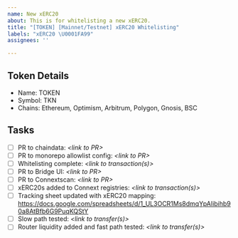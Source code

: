 ```yaml
---
name: New xERC20
about: This is for whitelisting a new xERC20.
title: "[TOKEN] [Mainnet/Testnet] xERC20 Whitelisting"
labels: "xERC20 \U0001FA99"
assignees: ''

---
```


## Token Details

- Name: TOKEN
- Symbol: TKN
- Chains: Ethereum, Optimism, Arbitrum, Polygon, Gnosis, BSC

## Tasks

- [ ] PR to chaindata: _\<link to PR\>_
- [ ] PR to monorepo allowlist config: _\<link to PR\>_
- [ ] Whitelisting complete: _\<link to transaction(s)\>_
- [ ] PR to Bridge UI: _\<link to PR\>_
- [ ] PR to Connextscan: _\<link to PR\>_
- [ ] xERC20s added to Connext registries: _\<link to transaction(s)\>_
- [ ] Tracking sheet updated with xERC20 mapping: https://docs.google.com/spreadsheets/d/1_UL3OCR1Ms8dmqYpAIibihb90a8AtBfb6G9PuqKQStY
- [ ] Slow path tested: _<link to transfer(s)>_
- [ ] Router liquidity added and fast path tested: _\<link to transfer(s)\>_
